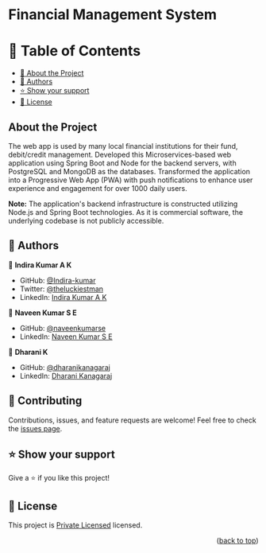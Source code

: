 # Financial Management System

<a name="readme-top"></a>
# 📗 Table of Contents

- [📖 About the Project](#about-project)
- [👥 Authors](#authors)
- [⭐️ Show your support](#support)
- [📝 License](#license)

## About the Project <a name="about-project"></a>
The web app is used by many local financial institutions for their fund, debit/credit management. Developed this Microservices-based web application using Spring Boot and Node for the backend servers, with PostgreSQL and MongoDB as the databases. Transformed the application into a Progressive Web App (PWA) with push notifications to enhance user experience and engagement for over 1000 daily users.

**Note:** The application's backend infrastructure is constructed utilizing Node.js and Spring Boot technologies. As it is commercial software, the underlying codebase is not publicly accessible.

## 👥 Authors <a name="authors"></a>

👤 **Indira Kumar A K**

- GitHub: [@Indira-kumar](https://github.com/Indira-kumar)
- Twitter: [@theluckiestman](https://twitter.com/theluckiestman)
- LinkedIn: [Indira Kumar A K](https://www.linkedin.com/in/indira-kumar-a-k-b612381bb/)

👤 **Naveen Kumar S E**

- GitHub: [@naveenkumarse](https://github.com/naveenkumarse/)
- LinkedIn: [Naveen Kumar S E](https://www.linkedin.com/in/naveenkumarse/)

👤 **Dharani K**

- GitHub: [@dharanikanagaraj](https://github.com/dharanikanagaraj)
- LinkedIn: [Dharani Kanagaraj](https://www.linkedin.com/in/dharani-kanagaraj-0a42aa232/)

## 🤝 Contributing <a name="contributing"></a>

Contributions, issues, and feature requests are welcome!
Feel free to check the [issues page]().

<!-- SUPPORT -->

## ⭐️ Show your support <a name="support"></a>

Give a ⭐️ if you like this project!

<!-- LICENSE -->

## 📝 License <a name="license"></a>

This project is [Private Licensed](./LICENSE) licensed.

<p align="right">(<a href="#readme-top">back to top</a>)</p>

